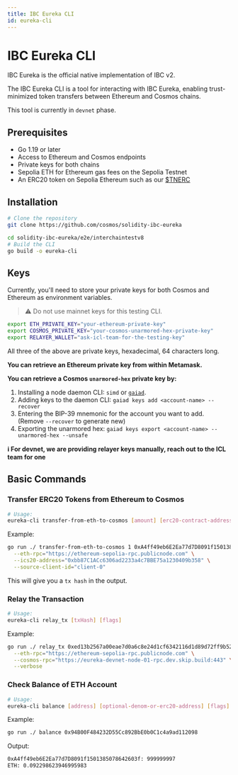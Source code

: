```yaml
---
title: IBC Eureka CLI
id: eureka-cli
---
```


# IBC Eureka CLI

IBC Eureka is the official native implementation of IBC v2.

The IBC Eureka CLI is a tool for interacting with IBC Eureka, enabling trust-minimized token transfers between Ethereum and Cosmos chains.

This tool is currently in `devnet` phase.

## Prerequisites

- Go 1.19 or later
- Access to Ethereum and Cosmos endpoints
- Private keys for both chains
- Sepolia ETH for Ethereum gas fees on the Sepolia Testnet
- An ERC20 token on Sepolia Ethereum such as our [$TNERC](https://sepolia.etherscan.io/token/0xa4ff49eb6e2ea77d7d8091f1501385078642603f)

## Installation

```bash
# Clone the repository
git clone https://github.com/cosmos/solidity-ibc-eureka
```

```bash
cd solidity-ibc-eureka/e2e/interchaintestv8
# Build the CLI
go build -o eureka-cli
```

## Keys

Currently, you'll need to store your private keys for both Cosmos and Ethereum as environment variables.

>:warning: Do not use mainnet keys for this testing CLI.

```bash
export ETH_PRIVATE_KEY="your-ethereum-private-key"
export COSMOS_PRIVATE_KEY="your-cosmos-unarmored-hex-private-key"
export RELAYER_WALLET="ask-icl-team-for-the-testing-key"
```

All three of the above are private keys, hexadecimal, 64 characters long.

**You can retrieve an Ethereum private key from within Metamask.**

**You can retrieve a Cosmos `unarmored-hex` private key by:**

1. Installing a node daemon CLI: `simd` or <code><a href="https://github.com/cosmos/gaia">gaiad</a></code>.
2. Adding keys to the daemon CLI: `gaiad keys add <account-name> --recover`
3. Entering the BIP-39 mnemonic for the account you want to add. (Remove `--recover` to generate new)
4. Exporting the unarmored hex: `gaiad keys export <account-name> --unarmored-hex --unsafe`

**:information_source: For devnet, we are providing relayer keys manually, reach out to the ICL team for one**

## Basic Commands

### Transfer ERC20 Tokens from Ethereum to Cosmos

```bash
# Usage:
eureka-cli transfer-from-eth-to-cosmos [amount] [erc20-contract-address] [to-address] [flags]
```

Example:

```bash
go run ./ transfer-from-eth-to-cosmos 1 0xA4ff49eb6E2Ea77d7D8091f1501385078642603f 0xAe3E5CCaF3216de61090E68Cf5a191f3b75CaAd3 \
  --eth-rpc="https://ethereum-sepolia-rpc.publicnode.com" \
  --ics20-address="0xbb87C1ACc6306ad2233a4c7BBE75a1230409b358" \
  --source-client-id="client-0"
```

This will give you a `tx hash` in the output.

### Relay the Transaction

```bash
# Usage:
eureka-cli relay_tx [txHash] [flags]
```

Example:

```bash
go run ./ relay_tx 0xed13b2567a00eae7d0a6c8e24d1cf6342116d1d89d72ff9b52b690cdd3a5dd98 \
  --eth-rpc="https://ethereum-sepolia-rpc.publicnode.com" \
  --cosmos-rpc="https://eureka-devnet-node-01-rpc.dev.skip.build:443" \
  --verbose
```

### Check Balance of ETH Account

```bash
# Usage:
eureka-cli balance [address] [optional-denom-or-erc20-address] [flags]
```

Example:

```bash
go run ./ balance 0x94B00F484232D55Cc892BbE0b0C1c4a9ad112098
```

Output:

```bash
0xA4ff49eb6E2Ea77d7D8091f1501385078642603f: 999999997
ETH: 0.092298623946995983
```
